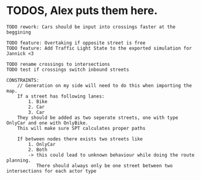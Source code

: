 # TODOS, Alex puts them here.
    TODO rework: Cars should be input into crossings faster at the beggining

	TODO feature: Overtaking if opposite street is free
    TODO feature: Add Traffic Light State to the exported simulation for Jannick <3
    
	TODO rename crossings to intersections
	TODO test if crossings switch inbound streets

	CONSTRAINTS:
        // Generation on my side will need to do this when importing the map.
		If a street has following lanes:
			1. Bike
			2. Car
			3. Car
		They should be added as two seperate streets, one with type OnlyCar and one with OnlyBike.
		This will make sure SPT calculates proper paths

		If between nodes there exists two streets like
			1. OnlyCar
			2. Both
			-> this could lead to unknown behaviour while doing the route planning. 
			   There should always only be one street between two intersections for each actor type

